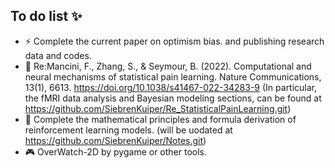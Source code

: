 ## To do list ✨

- ⚡ Complete the current paper on optimism bias. and publishing research data and codes.
- 🔭 Re:Mancini, F., Zhang, S., & Seymour, B. (2022). Computational and neural mechanisms of statistical pain learning. Nature Communications, 13(1), 6613. https://doi.org/10.1038/s41467-022-34283-9  (In particular, the fMRI data analysis and Bayesian modeling sections, can be found at https://github.com/SiebrenKuiper/Re_StatisticalPainLearning.git)
- 🌱 Complete the mathematical principles and formula derivation of reinforcement learning models. (will be uodated at https://github.com/SiebrenKuiper/Notes.git)
- 🎮 OverWatch-2D by pygame or other tools.
